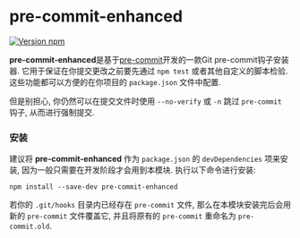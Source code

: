# pre-commit-enhanced

[![Version npm][version]](http://browsenpm.org/package/pre-commit-enhanced)

[version]: https://img.shields.io/npm/v/pre-commit-enhanced.svg?style=flat-square

**pre-commit-enhanced**是基于[pre-commit](https://github.com/observing/pre-commit)开发的一款Git pre-commit钩子安装器. 它用于保证在你提交更改之前要先通过 `npm test` 或者其他自定义的脚本检验. 这些功能都可以方便的在你项目的 `package.json` 文件中配置.

但是别担心, 你仍然可以在提交文件时使用 `--no-verify` 或 `-n` 跳过 `pre-commit` 钩子, 从而进行强制提交.

### 安装

建议将 **pre-commit-enhanced** 作为 `package.json` 的 `devDependencies` 项来安装, 因为一般只需要在开发阶段才会用到本模块. 执行以下命令进行安装:

```
npm install --save-dev pre-commit-enhanced
```

若你的 `.git/hooks` 目录内已经存在 `pre-commit` 文件, 那么在本模块安装完后会用新的 `pre-commit` 文件覆盖它, 并且将原有的 `pre-commit` 重命名为 `pre-commit.old`.